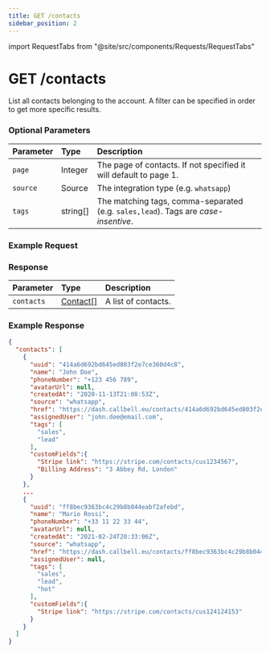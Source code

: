 ```yaml
---
title: GET /contacts
sidebar_position: 2
---
```


import RequestTabs from "@site/src/components/Requests/RequestTabs"

# GET /contacts

List all contacts belonging to the account. A filter can be specified in order to get more specific results.

### Optional Parameters

| Parameter | Type     | Description                                                                        |
| :-------- | :------- | :--------------------------------------------------------------------------------- |
| `page`    | Integer  | The page of contacts. If not specified it will default to page 1.                  |
| `source`  | Source   | The integration type (e.g. `whatsapp`)                                             |
| `tags`    | string[] | The matching tags, comma-separated (e.g. `sales,lead`). Tags are _case-insentive_. |

### Example Request

<RequestTabs endpoint='contacts_api' request="get_contacts"/>

### Response

| Parameter  | Type                                             | Description         |
| :--------- | :----------------------------------------------- | :------------------ |
| `contacts` | [Contact[]](/api/reference/object_types/contact) | A list of contacts. |

### Example Response

```json title=response.json
{
  "contacts": [
    {
      "uuid": "414a6d692bd645ed803f2e7ce360d4c8",
      "name": "John Doe",
      "phoneNumber": "+123 456 789",
      "avatarUrl": null,
      "createdAt": "2020-11-13T21:08:53Z",
      "source": "whatsapp",
      "href": "https://dash.callbell.eu/contacts/414a6d692bd645ed803f2e7ce360d4c8",
      "assignedUser": "john.doe@email.com",
      "tags": [
        "sales",
        "lead"
      ],
      "customFields":{
        "Stripe link": "https://stripe.com/contacts/cus1234567",
        "Billing Address": "3 Abbey Rd, London"
      }
    },
    ...
    {
      "uuid": "ff8bec9363bc4c29b8b044eabf2afebd",
      "name": "Mario Rossi",
      "phoneNumber": "+33 11 22 33 44",
      "avatarUrl": null,
      "createdAt": "2021-02-24T20:33:06Z",
      "source": "whatsapp",
      "href": "https://dash.callbell.eu/contacts/ff8bec9363bc4c29b8b044eabf2afebd",
      "assignedUser": null,
      "tags": [
        "sales",
        "lead",
        "hot"
      ],
      "customFields":{
        "Stripe link": "https://stripe.com/contacts/cus124124153"
      }
    }
  ]
}
```
